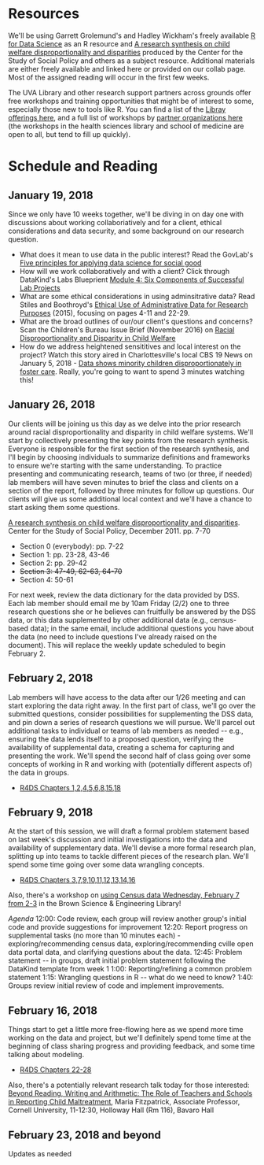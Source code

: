 # Resources

We'll be using Garrett Grolemund's and Hadley Wickham's freely available [R for Data Science](http://r4ds.had.co.nz/) as an R resource and [A research synthesis on child welfare disproportionality and disparities](https://www.cssp.org/publications/child-welfare/alliance/Disparities-and-Disproportionality-in-Child-Welfare_An-Analysis-of-the-Research-December-2011.pdf) produced by the Center for the Study of Social Policy and others as a subject resource. Additional materials are either freely available and linked here or provided on our collab page. Most of the assigned reading will occur in the first few weeks.

The UVA Library and other research support partners across grounds offer free workshops and training opportunities that might be of interest to some, especially those new to tools like R. You can find a list of the [Libray offerings here](http://data.library.virginia.edu/training/), and a full list of workshops by [partner organizations here](http://cadre.virginia.edu/service-detail/education) (the workshops in the health sciences library and school of medicine are open to all, but tend to fill up quickly).

# Schedule and Reading

## January 19, 2018
Since we only have 10 weeks together, we'll be diving in on day one with discussions about working collaboriatively and for a client, ethical considerations and data security, and some background on our research question. 

* What does it mean to use data in the public interest? Read the GovLab's [Five principles for applying data science for social good](http://thegovlab.org/five-principles-for-applying-data-science-for-social-good/)
* How will we work collaboratively and with a client? Click through DataKind's Labs Blueprient [Module 4: Six Components of Successful Lab Projects](http://www.datakind.org/blog/introducing-our-new-labs-blueprint)
* What are some ethical considerations in using adminsitrative data? Read Stiles and Boothroyd's [Ethical Use of Administrative Data for Research Purposes](https://www.aisp.upenn.edu/wp-content/uploads/2015/09/0033_12_SP2_Ethical_Admin_Data_001.pdf) (2015), focusing on pages 4-11 and 22-29.
* What are the broad outlines of our/our client's questions and concerns? Scan the Children's Bureau Issue Brief (November 2016) on [Racial Disproportionality and Disparity in Child Welfare](https://www.childwelfare.gov/pubPDFs/racial_disproportionality.pdf)
* How do we address heightened sensititives and local interest on the project? Watch this story aired in Charlottesville's local CBS 19 News on January 5, 2018 - [Data shows minority children disproportionately in foster care](http://www.newsplex.com/content/news/Data-shows-minority-children-disproportionately-in-foster-care-468157653.html). Really, you're going to want to spend 3 minutes watching this!

## January 26, 2018
Our clients will be joining us this day as we delve into the prior research around racial disproportionality and disparity in child welfare systems. We'll start by collectively presenting the key points from the research synthesis. Everyone is responsible for the first section of the research synthesis, and I'll begin by choosing individuals to summarize definitions and frameworks to ensure we're starting with the same understanding. To practice presenting and communicating research, teams of two (or three, if needed) lab members will have seven minutes to brief the class and clients on a section of the report, followed by three minutes for follow up questions. Our clients will give us some additional local context and we'll have a chance to start asking them some questions.

[A research synthesis on child welfare disproportionality and disparities](https://www.cssp.org/publications/child-welfare/alliance/Disparities-and-Disproportionality-in-Child-Welfare_An-Analysis-of-the-Research-December-2011.pdf). Center for the Study of Social Policy, December 2011. pp. 7-70
* Section 0 (everybody): pp. 7-22
* Section 1: pp. 23-28, 43-46
* Section 2: pp. 29-42 
* ~~Section 3: 47-49, 62-63, 64-70~~
* Section 4: 50-61 

For next week, review the data dictionary for the data provided by DSS. Each lab member should email me by 10am Friday (2/2) one to three research questions she or he believes can fruitfully be answered by the DSS data, or this data supplemented by other additional data (e.g., census-based data); in the same email, include additional questions you have about the data (no need to include questions I've already raised on the document). This will replace the weekly update scheduled to begin February 2.

## February 2, 2018
Lab members will have access to the data after our 1/26 meeting and can start exploring the data right away. In the first part of class, we'll go over the submitted questions, consider possibilities for supplementing the DSS data, and pin down a series of research questions we will pursue. We'll parcel out additional tasks to individual or teams of lab members as needed -- e.g., ensuring the data lends itself to a proposed question, verifying the availability of supplemental data, creating a schema for capturing and presenting the work. We'll spend the second half of class going over some concepts of working in R and working with (potentially different aspects of) the data in groups.
* [R4DS Chapters 1,2,4,5,6,8,15,18](http://r4ds.had.co.nz/introduction.html)

## February 9, 2018
At the start of this session, we will draft a formal problem statement based on last week's discussion and initial investigations into the data and availability of supplementary data. We'll devise a more formal research plan, splitting up into teams to tackle different pieces of the research plan. We'll spend some time going over some data wrangling concepts.
* [R4DS Chapters 3,7,9,10,11,12,13,14,16](http://r4ds.had.co.nz/wrangle-intro.html)

Also, there's a workshop on [using Census data Wednesday, February 7 from 2-3](http://cal.lib.virginia.edu/event/3793601) in the Brown Science & Engineering Library!

*Agenda*
  12:00: Code review, each group will review another group's initial code and provide suggestions for improvement
  12:20: Report progress on supplemental tasks (no more than 10 minutes each) - exploring/recommending census data, exploring/recommending cville open data portal data, and clarifying questions about the data.
  12:45: Problem statement -- in groups, draft initial problem statement following the DataKind template from week 1
  1:00: Reporting/refining a common problem statement
  1:15: Wrangling questions in R -- what do we need to know?
  1:40: Groups review initial review of code and implement improvements.

## February 16, 2018
Things start to get a little more free-flowing here as we spend more time working on the data and project, but we'll definitely spend tome time at the beginning of class sharing progress and providing feedback, and some time talking about modeling.
  * [R4DS Chapters 22-28](http://r4ds.had.co.nz/model-intro.html)

Also, there's a potentially relevant research talk today for those interested: [Beyond Reading, Writing and Arithmetic: The Role of Teachers and Schools in Reporting Child Maltreatment](https://curry.virginia.edu/faculty-research/join-us/curry-education-research-lectureship-series), Maria Fitzpatrick, Associate Professor, Cornell University, 11-12:30, Holloway Hall (Rm 116), Bavaro Hall

## February 23, 2018 and beyond
Updates as needed
